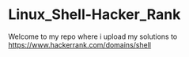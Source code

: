 # Linux_Shell-Hacker_Rank
Welcome to my repo where i upload my solutions to https://www.hackerrank.com/domains/shell
